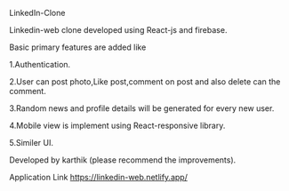LinkedIn-Clone

Linkedin-web clone developed using React-js and firebase.

Basic primary features are added like 

1.Authentication.

2.User can post photo,Like post,comment on post and also delete can the comment.

3.Random news and profile details will be generated for every new user.

4.Mobile view is implement using React-responsive library.

5.Similer UI.

Developed by karthik (please recommend the improvements).

Application Link
https://linkedin-web.netlify.app/
